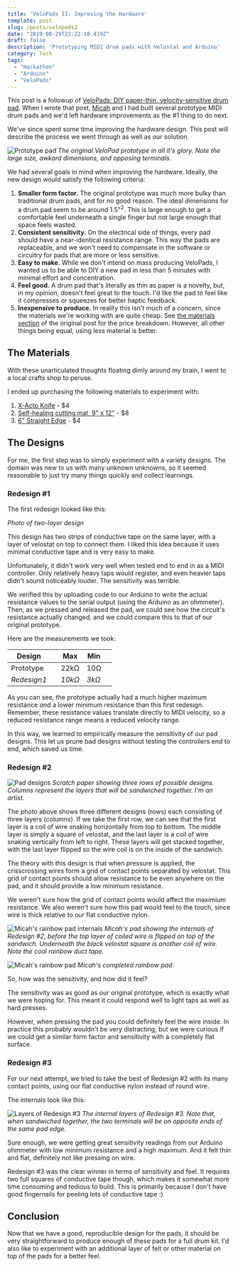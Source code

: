 ```yaml
---
title: 'VeloPads II: Improving the Hardware'
template: post
slug: /posts/velopads2
date: "2019-08-29T23:22:10.419Z"
draft: false
description: 'Prototyping MIDI drum pads with Velostat and Arduino'
category: Tech
tags:
  - "Hackathon"
  - "Arduino"
  - "VeloPads"
---
```


This post is a followup of [VeloPads: DIY paper-thin, velocity-sensitive drum pad](/posts/velopads). When I wrote that post, [Micah](http://micaharvey.com/) and I had built several prototype MIDI drum pads and we'd left hardware improvements as the #1 thing to do next.

We've since spent some time improving the hardware design. This post will describe the process we went through as well as our solution.

![Prototype pad](/media/velo-pads2/prototype1.JPG)
_The original VeloPad prototype in all it's glory. Note the large size, awkard dimensions, and opposing terminals._

We had several goals in mind when improving the hardware. Ideally, the new design would satisfy the following criteria:
1. **Smaller form factor.** The original prototype was much more bulky than traditional drum pads, and for no good reason. The ideal dimensions for a drum pad seem to be around 1.5"<sup>2</sup>. This is large enough to get a comfortable feel underneath a single finger but not large enough that space feels wasted.
1. **Consistent sensitivity.** On the electrical side of things, every pad should have a near-identical resistance range. This way the pads are replaceable, and we won't need to compensate in the software or circuitry for pads that are more or less sensitive.
1. **Easy to make.** While we don't intend on mass producing VeloPads, I wanted us to be able to DIY a new pad in less than 5 minutes with minimal effort and concentration.
1. **Feel good.** A drum pad that's literally as thin as paper is a novelty, but, in my opinion, doesn't feel great to the touch. I'd like the pad to feel like it compresses or squeezes for better haptic feedback.
1. **Inexpensive to produce.** In reality this isn't much of a concern, since the materials we're working with are quite cheap. See [the materials section](/posts/velopads#materials) of the original post for the price breakdown. However, all other things being equal, using less material is better.

## The Materials

With these unarticulated thoughts floating dimly around my brain, I went to a local crafts shop to peruse.

I ended up purchasing the following materials to experiment with:

1. [X-Acto Knife](https://www.dickblick.com/products/x-acto-1-knife/?clickTracking=true&wmcp=pla&wmcid=items&wmckw=57445-1101&gclid=Cj0KCQjw753rBRCVARIsANe3o46o_ouPfe3IQ6Weni4jP6TmPWPnDQjb7n5ou3Bx1lZl9_xuZkE7m8IaAsNoEALw_wcB) - $4
1. [Self-healing cutting mat, 9" x 12"](https://www.dickblick.com/products/dahle-self-healing-cutting-mats/?clickTracking=true&wmcp=pla&wmcid=items&wmckw=58983-2053&gclid=Cj0KCQjw753rBRCVARIsANe3o446j7JbNnPYTfFFQPvsZACvDw1JlXA1mmk4kcr1hOYMnCpCJEnLNrYaAqFAEALw_wcB) - $8
1. [6" Straight Edge](https://www.dickblick.com/products/alumicolor-standard-straight-edges/) - $4

## The Designs

For me, the first step was to simply experiment with a variety designs. The domain was new to us with many unknown unknowns, so it seemed reasonable to just try many things quickly and collect learnings.

### Redesign #1

The first redesign looked like this:

<!-- Photo of two-layer design -->
_Photo of two-layer design_

This design has two strips of conductive tape on the same layer, with a layer of velostat on top to connect them. I liked this idea because it uses minimal conductive tape and is very easy to make.

Unfortunately, it didn't work very well when tested end to end in as a MIDI controller. Only relatively heavy taps would register, and even heavier taps didn't sound noticeably louder. The sensitivity was terrible.

We verified this by uploading code to our Arduino to write the actual resistance values to the serial output (using the Arduino as an ohmmeter). Then, as we pressed and released the pad, we could see how the circuit's resistance actually changed, and we could compare this to that of our original prototype.

Here are the measurements we took:

| Design      | | Max |	Min		  | |
| ----------- | --- | ----------- | ----------- | ----------- |
| Prototype   |   | 22kΩ        | 10Ω       | |
| _Redesign1_      |  | _10kΩ_       | _3kΩ_       | |

As you can see, the prototype actually had a much higher maximum resistance _and_ a lower minimum resistance than this first redesign. Remember, these resistance values translate directly to MIDI velocity, so a reduced resistance range means a reduced velocity range.

In this way, we learned to empirically measure the sensitivity of our pad designs. This let us prune bad designs without testing the controllers end to end, which saved us time.

### Redesign #2

![Pad designs](/media/velo-pads2/designs1.JPG)
_Scratch paper showing three rows of possible designs. Columns represent the layers that will be sandwiched together. I'm an artist._

The photo above shows three different designs (rows) each consisting of three layers (columns). If we take the first row, we can see that the first layer is a coil of wire snaking horizontally from top to bottom. The middle layer is simply a square of velostat, and the last layer is a coil of wire snaking vertically from left to right. These layers will get stacked together, with the last layer flipped so the wire coil is on the inside of the sandwich.

The theory with this design is that when pressure is applied, the crisscrossing wires form a grid of contact points separated by velostat. This grid of contact points should allow resistance to be even anywhere on the pad, and it should provide a low minimum resistance.

We weren't sure how the grid of contact points would affect the maximium resistance. We also weren't sure how this pad would feel to the touch, since wire is thick relative to our flat conductive nylon.


![Micah's rainbow pad internals](/media/velo-pads2/rainbow-pad-internals.jpeg)
_Micah's pad showing the internals of Redesign #2, before the top layer of coiled wire is flipped on top of the sandwich. Underneath the black velostat square is another coil of wire. Note the cool rainbow duct tape._


![Micah's rainbow pad](/media/velo-pads2/rainbow-pad.JPG)
_Micah's completed rainbow pad._

So, how was the sensitivity, and how did it feel?

The sensitivity was as good as our original prototype, which is exactly what we were hoping for. This meant it could respond well to light taps as well as hard presses.

However, when pressing the pad you could definitely feel the wire inside. In practice this probably wouldn't be very distracting, but we were curious if we could get a similar form factor and sensitivity with a completely flat surface.

### Redesign #3

For our next attempt, we tried to take the best of Redesign #2 with its many contact points, using our flat conductive nylon instead of round wire.

The internals look like this:

![Layers of Redesign #3](/media/velo-pads2/layers1.JPG)
_The internal layers of Redesign #3. Note that, when sandwiched together, the two terminals will be on opposite ends of the same pad edge._

Sure enough, we were getting great sensitivity readings from our Arduino ohmmeter with low minimum resistance and a high maximum. And it felt thin and flat, definitely not like pressing on wire.

Redesign #3 was the clear winner in terms of sensitivity and feel. It requires two full squares of conductive tape though, which makes it somewhat more time consuming and tedious to build. This is primarily because I don't have good fingernails for peeling lots of conductive tape :)

## Conclusion

Now that we have a good, reproducible design for the pads, it should be very straightforward to produce enough of these pads for a full drum kit. I'd also like to experiment with an additional layer of felt or other material on top of the pads for a better feel.
